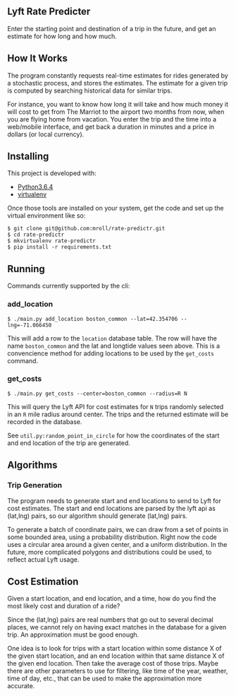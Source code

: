 ## Lyft Rate Predicter

Enter the starting point and destination of a trip in the future, and get an
estimate for how long and how much.

## How It Works

The program constantly requests real-time estimates for rides generated by a
stochastic process, and stores the estimates. The estimate for a given trip is
computed by searching historical data for similar trips.

For instance, you want to know how long it will take and how much money it will
cost to get from The Marriot to the airport two months from now, when you are
flying home from vacation. You enter the trip and the time into a web/mobile
interface, and get back a duration in minutes and a price in dollars (or local
currency).

## Installing

This project is developed with:

* [Python3.6.4](https://www.python.org/downloads/release/python-364/)
* [virtualenv](https://virtualenv.pypa.io/en/stable/)

Once those tools are installed on your system, get the code and set up the
virtual environment like so:

```
$ git clone git@github.com:mroll/rate-predictr.git
$ cd rate-predictr
$ mkvirtualenv rate-predictr
$ pip install -r requirements.txt
```

## Running

Commands currently supported by the cli:

### add_location

```
$ ./main.py add_location boston_common --lat=42.354706 --lng=-71.066450
```

This will add a row to the `location` database table. The row will have the name
`boston_common` and the lat and longtide values seen above. This is a
convencience method for adding locations to be used by the `get_costs` command.

### get_costs

```
$ ./main.py get_costs --center=boston_common --radius=R N
```

This will query the Lyft API for cost estimates for `N` trips randomly selected
in an `R` mile radius around center. The trips and the returned estimate will be
recorded in the database.

See `util.py:random_point_in_circle` for how the coordinates of the start and
end location of the trip are generated.

## Algorithms

### Trip Generation

The program needs to generate start and end locations to send to Lyft for cost
estimates. The start and end locations are parsed by the lyft api as (lat,lng)
pairs, so our algorithm should generate (lat,lng) pairs.

To generate a batch of coordinate pairs, we can draw from a set of points in
some bounded area, using a probability distribution. Right now the code uses a
circular area around a given center, and a uniform distribution. In the future,
more complicated polygons and distributions could be used, to reflect actual
Lyft usage.

## Cost Estimation

Given a start location, and end location, and a time, how do you find the most
likely cost and duration of a ride?

Since the (lat,lng) pairs are real numbers that go out to several decimal
places, we cannot rely on having exact matches in the database for a given trip.
An approximation must be good enough.

One idea is to look for trips with a start location within some distance X of
the given start location, and an end location within that same distance X of the
given end location. Then take the average cost of those trips. Maybe there are
other parameters to use for filtering, like time of the year, weather, time of
day, etc., that can be used to make the approximation more accurate.

